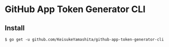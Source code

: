 # GitHub App Token Generator CLI

## Install

```console
$ go get -u github.com/KeisukeYamashita/github-app-token-generator-cli
```
